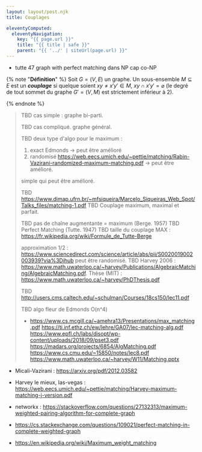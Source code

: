 ```yaml
---
layout: layout/post.njk
title: Couplages

eleventyComputed:
  eleventyNavigation:
    key: "{{ page.url }}"
    title: "{{ title | safe }}"
    parent: "{{ '../' | siteUrl(page.url) }}"
---
```


- tutte 47 graph with perfect matching dans NP cap co-NP

{% note "**Définition**" %}
Soit $G = (V, E)$ un graphe. Un sous-ensemble $M\subseteq E$ est un **_couplage_** si quelque soient $xy \neq x'y' \in M$, $xy \cap x'y' =\varnothing$ (le degré de tout sommet du graphe $G'=(V, M)$ est strictement inférieur à 2).

{% endnote  %}

> TBD cas simple : graphe bi-parti.
>
> TBD cas compliqué. graphe général.
> 
> TBD deux type d'algo pour le maximum :
>
> 1. exact Edmonds -> peut être amélioré
> 2. randomisé <https://web.eecs.umich.edu/~pettie/matching/Rabin-Vazirani-randomized-maximum-matching.pdf> -> peut être amélioré.
> 
> 
>  simple qui peut être amélioré.
> 
> TBD <https://www.dimap.ufrn.br/~mfsiqueira/Marcelo_Siqueiras_Web_Spot/Talks_files/matching-1.pdf> 
> TBD Couplage maximum, maximal et parfait.
>
> TBD pas de chaîne augmentante = maximum (Berge. 1957)
> TBD Perfect Matching (Tutte. 1947)
> TBD taille du couplage MAX : <https://fr.wikipedia.org/wiki/Formule_de_Tutte-Berge>
>
> approximation 1/2 : <https://www.sciencedirect.com/science/article/abs/pii/S0020019002003939?via%3Dihub>
> peut être randomisé.
> TBD Harvey 2006 : <https://www.math.uwaterloo.ca/~harvey/Publications/AlgebraicMatching/AlgebraicMatching.pdf>. Thèse (MIT) : <https://www.math.uwaterloo.ca/~harvey/PhDThesis.pdf>
> 
> TBD <http://users.cms.caltech.edu/~schulman/Courses/18cs150/lec11.pdf>
>
> TBD algo fleur de Edmonds O(n^4)
> 
> - <https://www.cs.mcgill.ca/~amehra13/Presentations/max_matching.pdf>
> <https://ti.inf.ethz.ch/ew/lehre/GA07/lec-matching-alg.pdf>
> <https://www.epfl.ch/labs/disopt/wp-content/uploads/2018/09/pset3.pdf>
>  <https://madars.org/projects/6854/AlgMatching.pdf>
>  <https://www.cs.cmu.edu/~15850/notes/lec8.pdf>
>  <https://www.math.uwaterloo.ca/~harvey/W11/Matching.pptx>
> 
  - Micali-Vazirani : <https://arxiv.org/pdf/2012.03582>
  - Harvey le mieux, las-vegas : <https://web.eecs.umich.edu/~pettie/matching/Harvey-maximum-matching-j-version.pdf>

- networkx : <https://stackoverflow.com/questions/27132313/maximum-weighted-pairing-algorithm-for-complete-graph>
- <https://cs.stackexchange.com/questions/109021/perfect-matching-in-complete-weighted-graph>
- <https://en.wikipedia.org/wiki/Maximum_weight_matching>